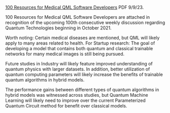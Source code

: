 [100 Resources for Medical QML Software Developers](https://www.chemicalqdevice.com/100-resources-for-medical-qml-software-developers) PDF 9/9/23.

100 Resources for Medical QML Software Developers are attached in recognition of the upcoming 100th consecutive weekly discussion regarding Quantum Technologies beginning in October 2021.

Worth noting: Certain medical diseases are mentioned, but QML will likely apply to many areas related to health. For Startup research: The goal of developing a model that contains both quantum and classical trainable networks for many medical images is still being pursued.

Future studies in Industry will likely feature improved understanding of quantum physics with larger datasets. In addition, better utilization of quantum computing parameters will likely increase the benefits of trainable quantum algorithms in hybrid models.

The performance gains between different types of quantum algorithms in hybrid models was witnessed across studies, but Quantum Machine Learning will likely need to improve over the current Parameterized Quantum Circuit method for benefit over classical models.
